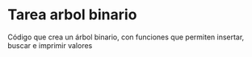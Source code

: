 # Tarea arbol binario
Código que crea un árbol binario, con funciones que permiten insertar, buscar e imprimir valores
